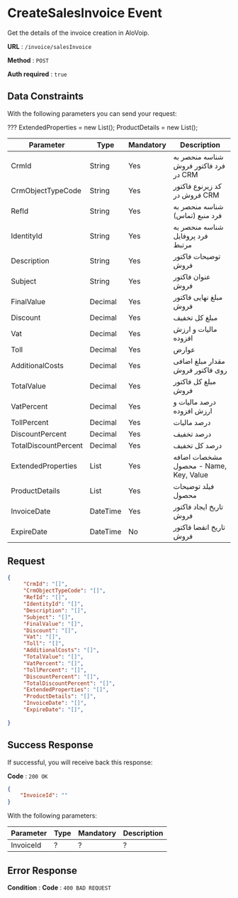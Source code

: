 # CreateSalesInvoice Event

Get the details of the invoice creation in AloVoip.


**URL** : `/invoice/salesInvoice`

**Method** : `POST`

**Auth required** : `true`

## Data Constraints
With the following parameters you can send your request:

???
            ExtendedProperties = new List<ExtendedPropertiesRequest>();
            ProductDetails = new List<ProductDetailsRequest>();

|Parameter|Type|Mandatory|Description|
|-|-|-|-| 
|CrmId |String|Yes| شناسه منحصر به فرد فاکتور فروش در CRM |
|CrmObjectTypeCode |String |Yes | کد زیرنوع فاکتور فروش در CRM|
|RefId |String |Yes | شناسه منحصر به فرد منبع (تماس)|
|IdentityId |String |Yes | شناسه منحصر به فرد پروفایل مرتبط|
|Description |String |Yes | توضیحات فاکتور فروش|
|Subject |String |Yes| عنوان فاکتور فروش|
|FinalValue |Decimal |Yes | مبلغ نهایی فاکتور فروش|
|Discount |Decimal |Yes | مبلغ کل تخفیف|
|Vat |Decimal |Yes | مالیات و ارزش افزوده|
|Toll |Decimal |Yes | عوارض|
|AdditionalCosts |Decimal |Yes | مقدار مبلغ اضافی روی فاکتور فروش|
|TotalValue |Decimal |Yes |مبلغ کل فاکتور فروش |
|VatPercent |Decimal |Yes | درصد مالیات و ارزش افزوده|
|TollPercent |Decimal |Yes | درصد مالیات|
|DiscountPercent |Decimal |Yes | درصد تخفیف|
|TotalDiscountPercent |Decimal |Yes |درصد کل تخفیف |
|ExtendedProperties |List |Yes | مشخصات اضافه محصول - Name, Key, Value|
|ProductDetails |List |Yes | فیلد توضیحات محصول|
|InvoiceDate |DateTime |Yes | تاریخ ایجاد فاکتور فروش|
|ExpireDate |DateTime |No |تاریخ انقضا فاکتور فروش |

## Request 


```json
{
     "CrmId": "[]",
     "CrmObjectTypeCode": "[]",
     "RefId": "[]",
     "IdentityId": "[]",
     "Description": "[]",
     "Subject": "[]",
     "FinalValue": "[]",
     "Discount": "[]",
     "Vat": "[]",
     "Toll": "[]",
     "AdditionalCosts": "[]",
     "TotalValue": "[]",
     "VatPercent": "[]",
     "TollPercent": "[]",
     "DiscountPercent": "[]",
     "TotalDiscountPercent": "[]",
     "ExtendedProperties": "[]",
     "ProductDetails": "[]",
     "InvoiceDate": "[]",
     "ExpireDate": "[]",
     
}
```

## Success Response
If successful, you will receive back this response:

**Code** : `200 OK`

```json
{
    "InvoiceId": ""
}

```
With the following parameters:

|Parameter|Type|Mandatory|Description|
|-|-|-|-| 
|InvoiceId|? |? | ? |
## Error Response

**Condition** : 
**Code** : `400 BAD REQUEST`
